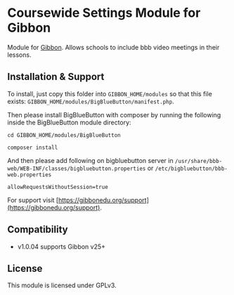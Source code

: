 # Coursewide Settings Module for Gibbon

Module for [Gibbon][gibbon]. Allows schools to include bbb video meetings in their lessons.

[gibbon]: https://gibbonedu.org

## Installation & Support

To install, just copy this folder into `GIBBON_HOME/modules` so that this file
exists: `GIBBON_HOME/modules/BigBlueButton/manifest.php`.

Then please install BigBlueButton with composer by running the following inside the BigBlueButton module directory:

`cd GIBBON_HOME/modules/BigBlueButton`  

`composer install`

And then please add following on bigbluebutton server in `/usr/share/bbb-web/WEB-INF/classes/bigbluebutton.properties` or `/etc/bigbluebutton/bbb-web.properties`

`allowRequestsWithoutSession=true`

For support visit [https://gibbonedu.org/support](https://gibbonedu.org/support).

## Compatibility

* v1.0.04 supports Gibbon v25+

## License

This module is licensed under GPLv3.
